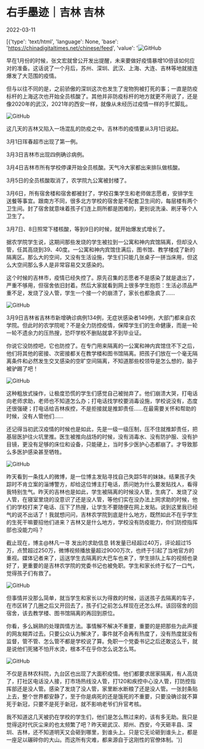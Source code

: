 # 右手墨迹｜吉林 吉林

2022-03-11

[{'type': 'text/html', 'language': None, 'base': 'https://chinadigitaltimes.net/chinese/feed', 'value': '![GitHub](https://chinadigitaltimes.net/chinese/files/2022/03/post-678100-622bbd3cbe169.)

早在1月份的时候，张文宏就曾公开发出提醒，未来要做好疫情暴增10倍该如何应对的准备。这话说了一个月后，苏州、深圳、武汉、上海、大连、吉林等地就接连爆发了大范围的疫情。

但与以往不同的是，之前骄傲的深圳这次也发生了宠物狗被打死的事；一直是防疫标杆的上海这次也开始全员核酸了。其他并非防疫标杆的地方就更不用说了，还是像2020年的武汉，2021年的西安一样，就像从未经历过疫情一样的手忙脚乱。

![GitHub](https://chinadigitaltimes.net/chinese/files/2022/03/post-678100-622bbd3cc9ba6.)

这几天的吉林又陷入一场混乱的防疫之中。吉林市的疫情要从3月1日说起。



3月1日珲春超市出现了第一例。

3月3日吉林市出现四例确诊病例。

3月4日吉林市所有学校停课开始全员核酸。天气冷大家都出来排队做核酸。

3月5日的全员核酸取消了，农学院九公寓被封楼了。

3月6日，所有宿舍楼和宿舍都被封了，学校召集学生和老师做志愿者，安排学生送餐等事宜。跟南方不同，很多北方学校的宿舍是不配套卫生间的，每层楼有两个卫生间。封了宿舍就意味着孩子们连上厕所都是困难的，更别说洗澡、刷牙等个人卫生了。

3月7日、8日照常下楼核酸，等到9日的时候，就开始爆发式增长了。



据农学院学生说，这期间那些发烧的学生被拉到一公寓和神内宾馆隔离，但却没人管，任其高烧到39、40度。一公寓和神内宾馆住满后，图书馆、教学楼成了新的隔离区。那么大的空间，又没有生活设施，学生们只能几张桌子一拼当床用，但这么大空间那么多人是非常容易交叉感染的。

这个时候的吉林市，疫情已经失控了。原先召集的志愿者不是感染了就是退出了，严重不够用，但宿舍依旧封着。然后大家就看到网上很多学生抱怨：生活必须品严重不足，发烧了没人管，学生一个接一个的崩溃了，家长也都急疯了……

![GitHub](https://chinadigitaltimes.net/chinese/files/2022/03/post-678100-622bbd3cd8919.)

3月9日吉林省吉林市新增确诊病例134例，无症状感染者149例，大部门都来自农学院。但此时的农学院呢？不是全力防控疫情，保障学生们的生命健康，而是一轮一轮不遗余力的压热搜，恐吓学校不删贴就拿不到毕业证。

你说它没防控吧，它也防控了。在专门用来隔离的一公寓和神内宾馆住不下之后，他们将其他的密接、次密接都关在教学楼和图书馆隔离。把孩子们放在一个毫无隔离条件和必然发生交叉感染的空旷空间隔离，不知道那些校领导是怎么想的，脑子被驴踢了吧！

![GitHub](https://chinadigitaltimes.net/chinese/files/2022/03/post-678100-622bbd3ce21ce.)

这种粗放式操作，让极度恐慌的学生们感觉自己被抛弃了。他们崩溃大哭，打电话向老师求助，老师也不知道怎么办；打电话找学校要消毒设施，学校说没有，态度还很强硬；打电话给吉林疾控，不是拒接就是推卸责任……在最需要关怀和帮助的时候，没有人管他们……

还记得当初武汉疫情的时候也是如此，先是一级一级压制，压不住就推卸责任，把基层医护往火坑里推。医生被推向战场的时候，没有消毒水、没有防护服、没有护目镜，更没有足够的床位和设备，只能硬上，当时多少医护心态都崩了。才导致那么多医护感染甚至牺牲。

![GitHub](https://chinadigitaltimes.net/chinese/files/2022/03/post-678100-622bbd3ceb8d2.)

昨天看到一条找人的微博，是一位博主发贴寻找自己失踪5年的妹妹。结果孩子失踪时不肯立案的淄博警方，却给这位博主打电话，质问她为什么要发贴找人，看得我特别生气。昨天的吉林也是如此，学生被隔离的时候没人管，生病了、发烧了没人管，在寝室里烧的没意识了还是没人管，等他们实在没办法上网求助的时候，他们的学校打来了电话、压下了热搜，让学生不要随便在网上发贴。说到这里我已经气的说不出话了！我就想问问，吉林农学院到底是什么地方，既然如此不在乎学生的生死干嘛要招他们进来？吉林又是什么地方，学校没有防疫能力，你们防控指挥部也没能力吗？

截止现在，博主@林凡一寻 发出的求助信息  转发量已经超过40万，评论超过15万，点赞超过250万，微博视频播放量超过9000万次，也终于引起了当地官方的重视。媒体记者来了，运送学生去隔离的大巴车也来了，学生排队上车的视频也录好了，更重要的是吉林农学院的党委书记也被免职。学生和家长终于松了一口气，觉得孩子们有救了。

![GitHub](https://chinadigitaltimes.net/chinese/files/2022/03/post-678100-622bbd3d0b2ee.)

但事情并没那么简单，就当学生和家长以为得救的时候，运送孩子去隔离的车子，在市区转了几圈之后又开回去了，孩子们之前怎么样现在还怎么样。该回宿舍的回宿舍，该去教学楼、图书馆隔离的再回到原位。

你看，多么娴熟的处理舆情方法。事情解不解决不重要，重要的是把那些为此声援的网友糊弄过去。只要公众认为解决了，事件就不会再有热度了，没有热度就没有监督，管不管、怎么管不都是学校说了算。免职一个党委书记之后还敢这么干，就是说他们死猪不怕开水烫，根本不在乎你怎么说怎么骂。

![GitHub](https://chinadigitaltimes.net/chinese/files/2022/03/post-678100-622bbd3d138e7.)

不仅是吉林农科院，九台区也出现了大面积疫情。他们都要求居家隔离，有人高烧了，打社区电话没人接，打市场热线没人管，打120和疾控中心没人管，打防控指挥部还是没人管。感染了发烧了没人管，家里断水断粮了还是没人管。一张封条贴上去，整个世界都安静了，至于你是病死的还是饿死的不重要，只要没确诊就不算死于新冠，只要不是死于新冠，就不影响老爷们升官考核。

我不知道这几天被扔在学校的学生们，他们是怎么熬过来的，该有多无助。我只是觉得这时代灰尘来的也太频繁了吧？昨天砸武汉、郑州、西安，今天砸丰县、深圳、吉林，还不知道明天又会砸到哪里，到谁头上。只是它无论砸到谁头上，都是一座足以碾碎你的大山。而这所有灾难，都来源自于这刚性的官僚体制。'}]